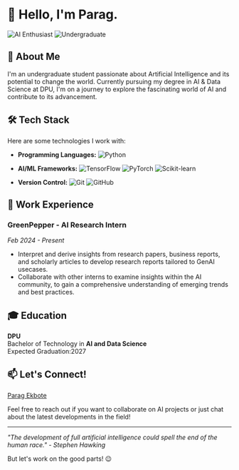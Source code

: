 # 👋 Hello, I'm Parag.

![AI Enthusiast](https://img.shields.io/badge/AI-Enthusiast-brightgreen)
![Undergraduate](https://img.shields.io/badge/Status-Undergraduate-blue)

## 🤖 About Me

I'm an undergraduate student passionate about Artificial Intelligence and its potential to change the world. Currently pursuing my degree in AI & Data Science at DPU, I'm on a journey to explore the fascinating world of AI and contribute to its advancement.

## 🛠️ Tech Stack

Here are some technologies I work with:

- **Programming Languages:**
  ![Python](https://img.shields.io/badge/-Python-3776AB?style=flat-square&logo=Python&logoColor=white)

- **AI/ML Frameworks:**
  ![TensorFlow](https://img.shields.io/badge/-TensorFlow-FF6F00?style=flat-square&logo=TensorFlow&logoColor=white)
  ![PyTorch](https://img.shields.io/badge/-PyTorch-EE4C2C?style=flat-square&logo=PyTorch&logoColor=white)
  ![Scikit-learn](https://img.shields.io/badge/-Scikit--learn-F7931E?style=flat-square&logo=scikit-learn&logoColor=white)

- **Version Control:**
  ![Git](https://img.shields.io/badge/-Git-F05032?style=flat-square&logo=Git&logoColor=white)
  ![GitHub](https://img.shields.io/badge/-GitHub-181717?style=flat-square&logo=GitHub&logoColor=white)

## 💼 Work Experience

### GreenPepper - AI  Research Intern
*Feb 2024 - Present*

-  Interpret and derive insights from research papers, business reports, and scholarly articles to develop research reports tailored to GenAI usecases.
-  Collaborate with other interns to examine insights within the AI community, to gain a comprehensive understanding of emerging trends and best practices. 
  


## 🎓 Education

**DPU**  
Bachelor of Technology in **AI and Data Science**  
Expected Graduation:2027

## 📫 Let's Connect!

[Parag Ekbote](https://in.linkedin.com/in/parag-ekbote?trk=profile-badge)


Feel free to reach out if you want to collaborate on AI projects or just chat about the latest developments in the field!

---

*"The development of full artificial intelligence could spell the end of the human race." - Stephen Hawking*

But let's work on the good parts! 😉
